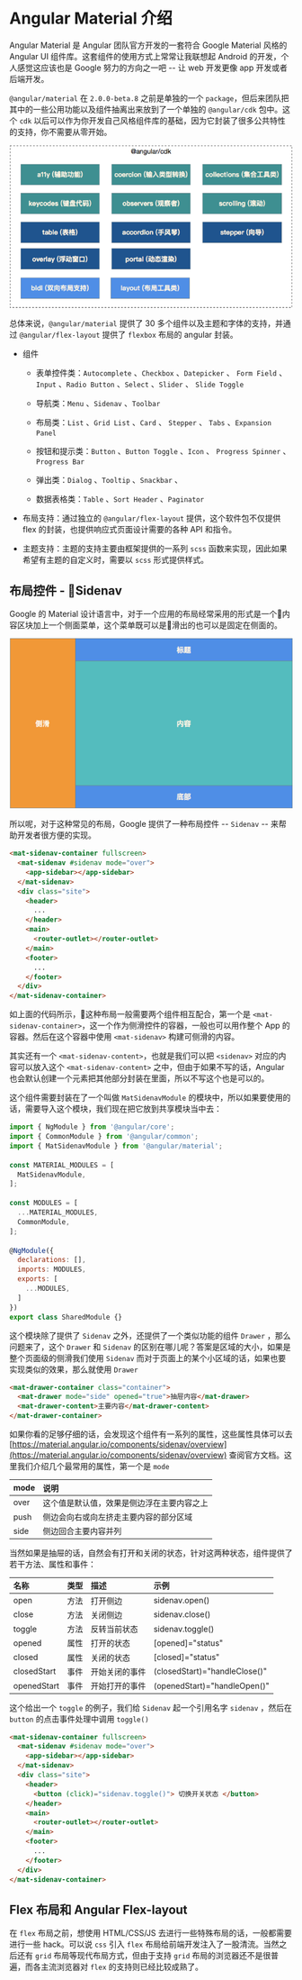 # Angular Material 介绍

Angular Material 是 Angular 团队官方开发的一套符合 Google Material 风格的 Angular UI 组件库。这套组件的使用方式上常常让我联想起 Android 的开发，个人感觉这应该也是 Google 努力的方向之一吧 -- 让 web 开发更像 app 开发或者后端开发。

`@angular/material` 在 `2.0.0-beta.8` 之前是单独的一个 `package`，但后来团队把其中的一些公用功能以及组件抽离出来放到了一个单独的 `@angular/cdk` 包中。这个 `cdk` 以后可以作为你开发自己风格组件库的基础，因为它封装了很多公共特性的支持，你不需要从零开始。

![Angular CDK 包含的内容](/assets/chap_2_2_001.png)

总体来说，`@angular/material` 提供了 30 多个组件以及主题和字体的支持，并通过 `@angular/flex-layout` 提供了 `flexbox` 布局的 angular 封装。

* 组件

  * 表单控件类：`Autocomplete` 、`Checkbox` 、`Datepicker` 、 `Form Field` 、 `Input` 、`Radio Button` 、`Select` 、`Slider` 、 `Slide Toggle`

  * 导航类：`Menu` 、`Sidenav` 、`Toolbar`

  * 布局类：`List` 、`Grid List` 、`Card` 、 `Stepper` 、 `Tabs` 、`Expansion Panel`

  * 按钮和提示类：`Button` 、`Button Toggle` 、`Icon` 、 `Progress Spinner` 、 `Progress Bar`

  * 弹出类：`Dialog` 、`Tooltip` 、`Snackbar` 、

  * 数据表格类：`Table` 、`Sort Header` 、`Paginator`

* 布局支持：通过独立的 `@angular/flex-layout` 提供，这个软件包不仅提供 flex 的封装，也提供响应式页面设计需要的各种 API 和指令。

* 主题支持：主题的支持主要由框架提供的一系列 `scss` 函数来实现，因此如果希望有主题的自定义时，需要以 `scss` 形式提供样式。

## 布局控件 - Sidenav

Google 的 Material 设计语言中，对于一个应用的布局经常采用的形式是一个内容区块加上一个侧面菜单，这个菜单既可以是滑出的也可以是固定在侧面的。

![常见的布局方式](/assets/chap_2_2_002.png)

所以呢，对于这种常见的布局，Google 提供了一种布局控件 -- `Sidenav` -- 来帮助开发者很方便的实现。

```html
<mat-sidenav-container fullscreen>
  <mat-sidenav #sidenav mode="over">
    <app-sidebar></app-sidebar>
  </mat-sidenav>
  <div class="site">
    <header>
      ...
    </header>
    <main>
      <router-outlet></router-outlet>
    </main>
    <footer>
      ...
    </footer>
  </div>
</mat-sidenav-container>
```

如上面的代码所示，这种布局一般需要两个组件相互配合，第一个是 `<mat-sidenav-container>`，这一个作为侧滑控件的容器，一般也可以用作整个 App 的容器。然后在这个容器中使用 `<mat-sidenav>` 构建可侧滑的内容。

其实还有一个 `<mat-sidenav-content>`，也就是我们可以把 `<sidenav>` 对应的内容可以放入这个 `<mat-sidenav-content>` 之中，但由于如果不写的话，Angular 也会默认创建一个元素把其他部分封装在里面，所以不写这个也是可以的。

这个组件需要封装在了一个叫做 `MatSidenavModule` 的模块中，所以如果要使用的话，需要导入这个模块，我们现在把它放到共享模块当中去：

```js
import { NgModule } from '@angular/core';
import { CommonModule } from '@angular/common';
import { MatSidenavModule } from '@angular/material';

const MATERIAL_MODULES = [
  MatSidenavModule,
];

const MODULES = [
  ...MATERIAL_MODULES,
  CommonModule,
];

@NgModule({
  declarations: [],
  imports: MODULES,
  exports: [
    ...MODULES,
  ]
})
export class SharedModule {}
```

这个模块除了提供了 `Sidenav` 之外，还提供了一个类似功能的组件 `Drawer` ，那么问题来了，这个 `Drawer` 和 `Sidenav` 的区别在哪儿呢？答案是区域的大小，如果是整个页面级的侧滑我们使用 `Sidenav` 而对于页面上的某个小区域的话，如果也要实现类似的效果，那么就使用 `Drawer`

```html
<mat-drawer-container class="container">
  <mat-drawer mode="side" opened="true">抽屉内容</mat-drawer>
  <mat-drawer-content>主要内容</mat-drawer-content>
</mat-drawer-container>
```

如果你看的足够仔细的话，会发现这个组件有一系列的属性，这些属性具体可以去 [https://material.angular.io/components/sidenav/overview](https://material.angular.io/components/sidenav/overview) 查阅官方文档。这里我们介绍几个最常用的属性，第一个是 `mode`

| mode | 说明 |
| :--- | :--- |
| over | 这个值是默认值，效果是侧边浮在主要内容之上 |
| push | 侧边会向右或向左挤走主要内容的部分区域 |
| side | 侧边回合主要内容并列 |

当然如果是抽屉的话，自然会有打开和关闭的状态，针对这两种状态，组件提供了若干方法、属性和事件：

| 名称 | 类型 | 描述 | 示例 |
| :--- | :--- | :--- | :--- |
| open | 方法 | 打开侧边 | sidenav.open\(\) |
| close | 方法 | 关闭侧边 | sidenav.close\(\) |
| toggle | 方法 | 反转当前状态 | sidenav.toggle\(\) |
| opened | 属性 | 打开的状态 | \[opened\]="status" |
| closed | 属性 | 关闭的状态 | \[closed\]="status" |
| closedStart | 事件 | 开始关闭的事件 | \(closedStart\)="handleClose\(\)" |
| openedStart | 事件 | 开始打开的事件 | \(openedStart\)="handleOpen\(\)" |

这个给出一个 `toggle` 的例子，我们给 `Sidenav` 起一个引用名字 `sidenav` ，然后在 `button` 的点击事件处理中调用 `toggle()`

```html
<mat-sidenav-container fullscreen>
  <mat-sidenav #sidenav mode="over">
    <app-sidebar></app-sidebar>
  </mat-sidenav>
  <div class="site">
    <header>
      <button (click)="sidenav.toggle()"> 切换开关状态 </button>
    </header>
    <main>
      <router-outlet></router-outlet>
    </main>
    <footer>
      ...
    </footer>
  </div>
</mat-sidenav-container>
```

## Flex 布局和 Angular Flex-layout

在 `flex` 布局之前，想使用 HTML/CSS/JS 去进行一些特殊布局的话，一般都需要进行一些 hack。可以说 `css` 引入 `flex` 布局给前端开发注入了一股清流。当然之后还有 `grid` 布局等现代布局方式，但由于支持 `grid` 布局的浏览器还不是很普遍，而各主流浏览器对 `flex` 的支持则已经比较成熟了。 



